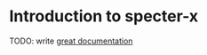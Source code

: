 # Introduction to specter-x

TODO: write [great documentation](http://jacobian.org/writing/what-to-write/)
